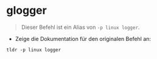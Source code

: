 # glogger

> Dieser Befehl ist ein Alias von `-p linux logger`.

- Zeige die Dokumentation für den originalen Befehl an:

`tldr -p linux logger`
